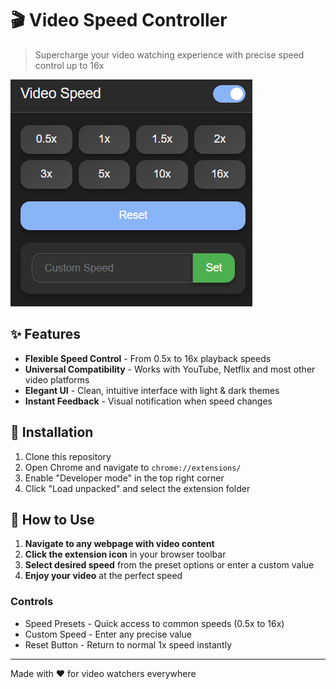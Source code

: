 # 🎬 Video Speed Controller

> Supercharge your video watching experience with precise speed control up to 16x

![Extension Preview](Video-Speed-Controller.png)

## ✨ Features

- **Flexible Speed Control** - From 0.5x to 16x playback speeds
- **Universal Compatibility** - Works with YouTube, Netflix and most other video platforms
- **Elegant UI** - Clean, intuitive interface with light & dark themes
- **Instant Feedback** - Visual notification when speed changes

## 🚀 Installation

1. Clone this repository
2. Open Chrome and navigate to `chrome://extensions/`
3. Enable "Developer mode" in the top right corner
4. Click "Load unpacked" and select the extension folder

## 🔧 How to Use

1. **Navigate to any webpage with video content**
2. **Click the extension icon** in your browser toolbar
3. **Select desired speed** from the preset options or enter a custom value
4. **Enjoy your video** at the perfect speed

### Controls
- Speed Presets - Quick access to common speeds (0.5x to 16x)
- Custom Speed - Enter any precise value
- Reset Button - Return to normal 1x speed instantly

---

Made with ❤️ for video watchers everywhere
